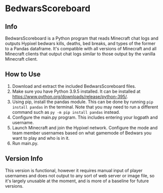 # BedwarsScoreboard
## Info
BedwarsScoreboard is a Python program that reads Minecraft chat logs and outputs Hypixel bedwars kills, deaths, bed breaks, and types of the former to a Pandas dataframe. It's compatible with all versions of Minecraft and all Minecraft clients that output chat logs similar to those output by the vanilla Minecraft client.

## How to Use
1. Download and extract the included BedwarsScoreboard files.
2. Make sure you have Python 3.9.5 installed. It can be installed at https://www.python.org/downloads/release/python-395/.
3. Using pip, install the pandas module. This can be done by running `pip install pandas` in the terminal. Note that you may need to run a different command such as `py -m pip install pandas` instead.
4. Configure the main.py program. This includes entering your logpath and username.
5. Launch Minecraft and join the Hypixel network. Configure the mode and team member usernames based on what gamemode of Bedwars you want to play and who is in it.
6. Run main.py.

## Version Info
This version is functional, however it requires manual input of player usernames and does not output to any sort of web server or image file, so it's largely unusable at the moment, and is more of a baseline for future versions.
